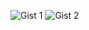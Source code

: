 ![Gist 1](https://gist.github.com/DK-Khambhadiya/081518b5ea7d7c2da0ac0cd824fc3470)
![Gist 2](https://gist.github.com/DK-Khambhadiya/a68a9aa851e48df759d8f1df79238375)
